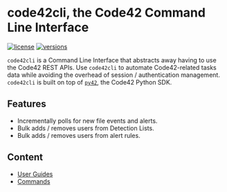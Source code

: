# code42cli, the Code42 Command Line Interface

[![license](https://img.shields.io/pypi/l/py42.svg)](https://pypi.org/project/py42/)
[![versions](https://img.shields.io/pypi/pyversions/py42.svg)](https://pypi.org/project/py42/)

`code42cli` is a Command Line Interface that abstracts away having to use the Code42 REST APIs. Use `code42cli` to 
automate Code42-related tasks data while avoiding the overhead of session / authentication management. `code42cli` is 
built on top of [`py42`](https://github.com/code42/py42), the Code42 Python SDK.

## Features

* Incrementally polls for new file events and alerts.
* Bulk adds / removes users from Detection Lists.
* Bulk adds / removes users from alert rules.

## Content

* [User Guides](guides.md)
* [Commands](commands.md)
